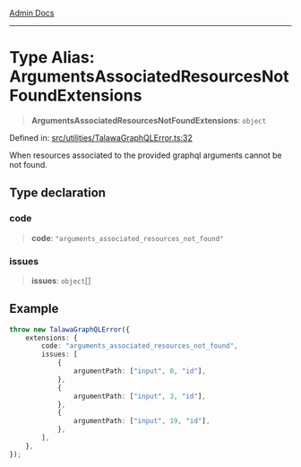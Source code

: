 [Admin Docs](/)

***

# Type Alias: ArgumentsAssociatedResourcesNotFoundExtensions

> **ArgumentsAssociatedResourcesNotFoundExtensions**: `object`

Defined in: [src/utilities/TalawaGraphQLError.ts:32](https://github.com/syedali237/talawa-api/blob/8be1a1231af103d298d6621405c956dc45d3a73a/src/utilities/TalawaGraphQLError.ts#L32)

When resources associated to the provided graphql arguments cannot be not found.

## Type declaration

### code

> **code**: `"arguments_associated_resources_not_found"`

### issues

> **issues**: `object`[]

## Example

```ts
throw new TalawaGraphQLError({
	extensions: {
		code: "arguments_associated_resources_not_found",
		issues: [
			{
				argumentPath: ["input", 0, "id"],
			},
			{
				argumentPath: ["input", 3, "id"],
			},
			{
				argumentPath: ["input", 19, "id"],
			},
		],
	},
});
```
